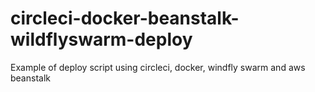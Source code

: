 # circleci-docker-beanstalk-wildflyswarm-deploy
Example of deploy script using circleci, docker, windfly swarm and aws beanstalk
